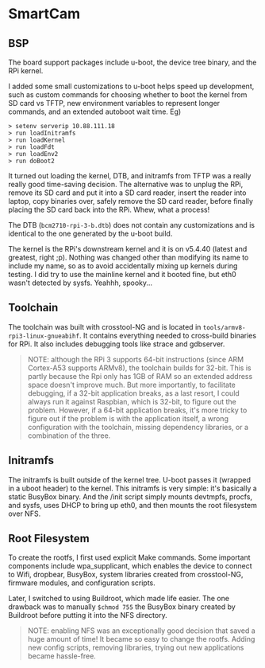 # SmartCam

## BSP
The board support packages include u-boot, the device tree binary, and the RPi kernel.

I added some small customizations to u-boot helps speed up development, such as custom commands for choosing whether to boot the kernel from SD card vs TFTP, new environment variables to represent longer commands, and an extended autoboot wait time. Eg)
```
> setenv serverip 10.88.111.18
> run loadInitramfs
> run loadKernel
> run loadFdt
> run loadEnv2
> run doBoot2
```

It turned out loading the kernel, DTB, and initramfs from TFTP was a really really good time-saving decision. The alternative was to unplug the RPi, remove its SD card and put it into a SD card reader, insert the reader into laptop, copy binaries over, safely remove the SD card reader, before finally placing the SD card back into the RPi. Whew, what a process! 

The DTB (`bcm2710-rpi-3-b.dtb`) does not contain any customizations and is identical to the one generated by the u-boot build.

The kernel is the RPi's downstream kernel and it is on v5.4.40 (latest and greatest, right ;p). Nothing was changed other than modifying its name to include my name, so as to avoid accidentally mixing up kernels during testing. I did try to use the mainline kernel and it booted fine, but eth0 wasn't detected by sysfs. Yeahhh, spooky...


## Toolchain 
The toolchain was built with crosstool-NG and is located in `tools/armv8-rpi3-linux-gnueabihf`. It contains everything needed to cross-build binaries for RPi. It also includes debugging tools like strace and gdbserver. 

> NOTE: although the RPi 3 supports 64-bit instructions (since ARM Cortex-A53 supports ARMv8), the toolchain builds for 32-bit. This is partly because the Rpi only has 1GB of RAM so an extended address space doesn't improve much. But more importantly, to facilitate debugging, if a 32-bit application breaks, as a last resort, I could always run it against Raspbian, which is 32-bit, to figure out the problem. However, if a 64-bit application breaks, it's more tricky to figure out if the problem is with the application itself, a wrong configuration with the toolchain,  missing dependency libraries, or a combination of the three.


## Initramfs
The initramfs is built outside of the kernel tree. U-boot passes it (wrapped in a uboot header) to the kernel. This initramfs is very simple: it's basically a static BusyBox binary. And the /init script simply mounts devtmpfs, procfs, and sysfs, uses DHCP to bring up eth0, and then mounts the root filesystem over NFS.


## Root Filesystem
To create the rootfs, I first used explicit Make commands. Some important components include wpa_supplicant, which enables the device to connect to Wifi, dropbear, BusyBox, system libraries created from crosstool-NG, firmware modules, and configuration scripts. 

Later, I switched to using Buildroot, which made life easier. The one drawback was to manually `$chmod 755` the BusyBox binary created by Buildroot before putting it into the NFS directory.

> NOTE: enabling NFS was an exceptionally good decision that saved a huge amount of time! It became so easy to change the rootfs. Adding new config scripts, removing libraries, trying out new applications became hassle-free. 
